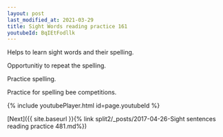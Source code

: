 ```yaml
---
layout: post
last_modified_at: 2021-03-29
title: Sight Words reading practice 161
youtubeId: BqIEtFodllk
---
```

 
 
Helps to learn sight words and their spelling.

Opportunitiy to repeat the spelling. 

Practice spelling. 
 
Practice for spelling bee competitions. 
 
{% include youtubePlayer.html id=page.youtubeId %}
 
 

[Next]({{ site.baseurl }}{% link  split2/_posts/2017-04-26-Sight sentences reading practice 481.md%})
 
